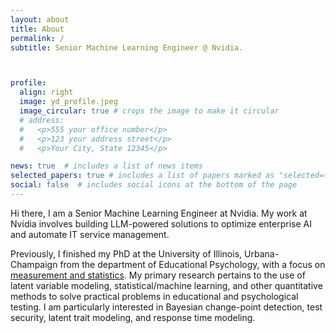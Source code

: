 ```yaml
---
layout: about
title: About
permalink: /
subtitle: Senior Machine Learning Engineer @ Nvidia. 



profile:
  align: right
  image: yd_profile.jpeg
  image_circular: true # crops the image to make it circular
  # address: 
  #   <p>555 your office number</p>
  #   <p>123 your address street</p>
  #   <p>Your City, State 12345</p>

news: true  # includes a list of news items
selected_papers: true # includes a list of papers marked as "selected={true}"
social: false  # includes social icons at the bottom of the page
---
```


Hi there, I am a Senior Machine Learning Engineer at Nvidia. My work at Nvidia involves building LLM-powered solutions to optimize enterprise AI and automate IT service management. 

Previously, I finished my PhD at the University of Illinois, Urbana-Champaign from the department of Educational Psychology, with a focus on [measurement and statistics](https://education.illinois.edu/edpsy/programs-degrees/queries). My primary research pertains to the use of latent variable modeling, statistical/machine learning, and other quantitative methods to solve practical problems in educational and psychological testing. I am particularly interested in Bayesian change-point detection, test security, latent trait modeling, and response time modeling. 